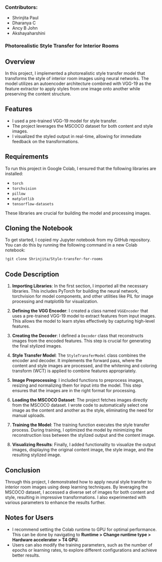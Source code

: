 ### Contributors: 
- Shrinjita Paul
- Dharanya C
- Ancy B John
- Akshayaharshini

### Photorealistic Style Transfer for Interior Rooms

## Overview

In this project, I implemented a photorealistic style transfer model that transforms the style of interior room images using neural networks. The model utilizes an autoencoder architecture combined with VGG-19 as the feature extractor to apply styles from one image onto another while preserving the content structure.

## Features

- I used a pre-trained VGG-19 model for style transfer.
- The project leverages the MSCOCO dataset for both content and style images.
- I visualized the styled output in real-time, allowing for immediate feedback on the transformations.

## Requirements

To run this project in Google Colab, I ensured that the following libraries are installed:

- `torch`
- `torchvision`
- `pillow`
- `matplotlib`
- `tensorflow-datasets`

These libraries are crucial for building the model and processing images.

## Cloning the Notebook

To get started, I copied my Jupyter notebook from my GitHub repository. You can do this by running the following command in a new Colab notebook:

```bash
!git clone Shrinjita/Style-transfer-for-rooms
```

## Code Description

1. **Importing Libraries**: 
   In the first section, I imported all the necessary libraries. This includes PyTorch for building the neural network, torchvision for model components, and other utilities like PIL for image processing and matplotlib for visualization.

2. **Defining the VGG Encoder**: 
   I created a class named `VGGEncoder` that uses a pre-trained VGG-19 model to extract features from input images. This allows the model to learn styles effectively by capturing high-level features.

3. **Creating the Decoder**: 
   I defined a `Decoder` class that reconstructs images from the encoded features. This step is crucial for generating the final stylized images.

4. **Style Transfer Model**: 
   The `StyleTransferModel` class combines the encoder and decoder. It implements the forward pass, where the content and style images are processed, and the whitening and coloring transform (WCT) is applied to combine features appropriately.

5. **Image Preprocessing**: 
   I included functions to preprocess images, resizing and normalizing them for input into the model. This step ensures that the images are in the right format for processing.

6. **Loading the MSCOCO Dataset**: 
   The project fetches images directly from the MSCOCO dataset. I wrote code to automatically select one image as the content and another as the style, eliminating the need for manual uploads.

7. **Training the Model**: 
   The training function executes the style transfer process. During training, I optimized the model by minimizing the reconstruction loss between the stylized output and the content image.

8. **Visualizing Results**: 
   Finally, I added functionality to visualize the output images, displaying the original content image, the style image, and the resulting stylized image.

## Conclusion

Through this project, I demonstrated how to apply neural style transfer to interior room images using deep learning techniques. By leveraging the MSCOCO dataset, I accessed a diverse set of images for both content and style, resulting in impressive transformations. I also experimented with various parameters to enhance the results further.

## Notes for Users

- I recommend setting the Colab runtime to GPU for optimal performance. This can be done by navigating to **Runtime > Change runtime type > Hardware accelerator > T4 GPU**.
- Users can also modify the training parameters, such as the number of epochs or learning rates, to explore different configurations and achieve better results.
